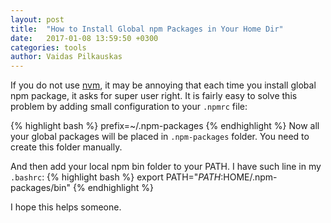 ```yaml
---
layout: post
title:  "How to Install Global npm Packages in Your Home Dir"
date:   2017-01-08 13:59:50 +0300
categories: tools
author: Vaidas Pilkauskas
---
```

If you do not use [nvm](https://github.com/creationix/nvm), it may be annoying that each time
 you install global npm package, it asks for super user right. It is fairly easy to solve 
 this problem by adding small configuration to your `.npmrc` file:
 
{% highlight bash %}
prefix=~/.npm-packages
{% endhighlight %}
Now all your global packages will be placed in `.npm-packages` folder. You need to create this
 folder manually.

And then add your local npm bin folder to your PATH. I have such line in my `.bashrc`:
{% highlight bash %}
export PATH="$PATH:$HOME/.npm-packages/bin"
{% endhighlight %}

I hope this helps someone.
